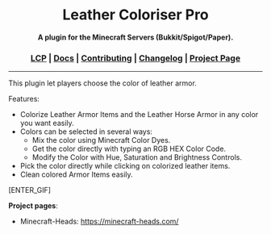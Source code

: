 <div align="center">
<h1>Leather Coloriser Pro</h1>
<strong>A plugin for the Minecraft Servers (Bukkit/Spigot/Paper).</strong>
  <h3>
    <a href="https://github.com/LordRazen/leather-coloriser-pro/blob/master/README.md">LCP</a>
    <span> | </span>
    <a href="https://github.com/LordRazen/leather-coloriser-pro/blob/master/DOCS.md">Docs</a>
    <span> | </span>
    <a href="https://github.com/LordRazen/leather-coloriser-pro/blob/master/CONTRIBUTING.md">Contributing</a>
    <span> | </span>
    <a href="https://github.com/LordRazen/leather-coloriser-pro/blob/master/CHANGELOG.md">Changelog</a>
    <span> | </span>
    <a href="[ENTER_SPIGOT_PROJECT_PAGE]" target="_blank">Project Page</a>
  </h3>
</div>

<hr>

This plugin let players choose the color of leather armor.

Features:

- Colorize Leather Armor Items and the Leather Horse Armor in any color you want easily.
- Colors can be selected in several ways:
    - Mix the color using Minecraft Color Dyes.
    - Get the color directly with typing an RGB HEX Color Code.
    - Modify the Color with Hue, Saturation and Brightness Controls.
- Pick the color directly while clicking on colorized leather items.
- Clean colored Armor Items easily.

[ENTER_GIF]

**Project pages**:

* Minecraft-Heads: https://minecraft-heads.com/
